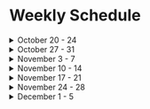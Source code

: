 # Weekly Schedule
<details>
   <summary> October 20 - 24 </summary>
   <br>
   
   **Tuesday 21st**
   1. Portfolio Website
   2. Pages
   3. File and Folder Organization
   <br>
   
   **Thursday 23rd**
   1. Dates for each section to be complete
   2. New HTML
   3. New CSS
   4. Validators
      
</details>

<details>
   <summary> October 27 - 31 </summary>
   <br>

   **Tuesday 28th**
   1. Topic 1
   2. Topic 2
   3. Topic 3
   
   **Thursday 30th**
   1. Topic 1
   2. Topic 2
   3. Topic 3
</details>

<details>
   <summary> November 3 - 7 </summary>
   <br>

   **Tuesday 4th**
   1. Topic 1
   2. Topic 2
   3. Topic 3
   
   **Thursday 6th**
   1. Topic 1
   2. Topic 2
   3. Topic 3
</details>

<details>
   <summary> November 10 - 14 </summary>
   <br>
   
   **Tuesday 11th**
   1. Topic 1
   2. Topic 2
   3. Topic 3
   
   **Thursday 13th**
   1. Topic 1
   2. Topic 2
   3. Topic 3

</details>

<details>
   <summary> November 17 - 21 </summary>
   <br>
   
   **Tuesday 18th**
   1. Topic 1
   2. Topic 2
   3. Topic 3
   
   **Thursday 20th**
   1. Topic 1
   2. Topic 2
   3. Topic 3

</details>

<details>
   <summary> November 24 - 28 </summary>
   <br>
   
   **Tuesday 25th**
   1. Topic 1
   2. Topic 2
   3. Topic 3
   
   **Thursday 27th**
   1. Topic 1
   2. Topic 2
   3. Topic 3

</details>

<details>
   <summary> December 1 - 5 </summary>
   <br>
   
   **Tuesday 2nd**
   1. Topic 1
   2. Topic 2
   3. Topic 3
   
   **Thursday 4th** (*last day of class*)
   1. Topic 1
   2. Topic 2
   3. Topic 3

</details>

